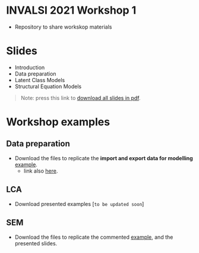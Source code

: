 
# INVALSI 2021 Workshop 1

-   Repository to share workskop materials

# Slides

-   Introduction
-   Data preparation
-   Latent Class Models
-   Structural Equation Models

> Note: press this link to [download all slides in
> pdf](https://www.dropbox.com/sh/asn8sp0qf7f7rvl/AAAa_gBQuha513OQbTxsPHKMa?dl=1).

# Workshop examples

## Data preparation

-   Download the files to replicate the **import and export data for
    modelling**
    [example](https://www.dropbox.com/sh/li9sndp5irp0ffa/AACcp5llXkcCWKDwcFeySt7Na?dl=1).
    -   link also
        [here](https://www.dropbox.com/sh/li9sndp5irp0ffa/AACcp5llXkcCWKDwcFeySt7Na?dl=1).

## LCA

-   Download presented examples \[`to be updated soon`\]

## SEM

-   Download the files to replicate the commented
    [example](https://www.dropbox.com/sh/lggup1w5h0mp4k4/AADbDIzv-O5XgpPE2-eZfKUDa?dl=1),
    and the presented slides.
